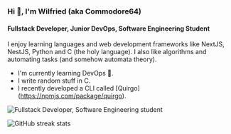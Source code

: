 ### Hi 👋, I'm Wilfried (aka Commodore64)
#### Fullstack Developer, Junior DevOps, Software Engineering Student
I enjoy learning languages and web development frameworks like NextJS, NestJS, Python and C (the holy language).
I also like algorithms and automating tasks (and somehow automata theory).

- I'm currently learning DevOps 🚀.
- I write random stuff in C.
- I recently developed a CLI called [Quirgo] (https://npmjs.com/package/quirgo).

![Fullstack Developer, Software Engineering student](https://images.unsplash.com/photo-1550745165-9bc0b252726f?ixlib=rb-4.0.3&ixid=M3wxMjA3fDB8MHxwaG90by1wYWdlfHx8fGVufDB8fHx8fA%3D%3D&auto=format&fit=crop&w=1470&q=80)

![GitHub streak stats](https://streak-stats.demolab.com/?user=wilfreud)  
